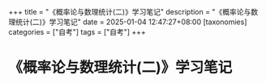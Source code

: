 +++
title = "《概率论与数理统计(二)》学习笔记"
description = "《概率论与数理统计(二)》学习笔记"
date = 2025-01-04 12:47:27+08:00
[taxonomies]
categories = ["自考"]
tags = ["自考"]
+++

<!-- more -->
# 《概率论与数理统计(二)》学习笔记
